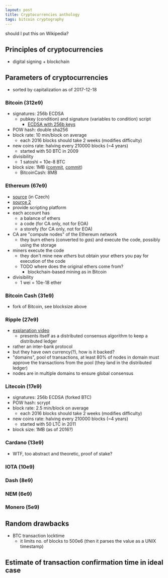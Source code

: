 ```yaml
---
layout: post
title: Cryptocurrencies anthology
tags: bitcoin cryptography
---
```


should I put this on Wikipedia?

## Principles of cryptocurrencies

  * digital signing + blockchain

## Parameters of cryptocurrencies

  * sorted by capitalization as of 2017-12-18

### Bitcoin (312e9)

  * signatures: 256b ECDSA
    * pubkey (condition) and signature (variables to condition) script
      * [ECDSA with 256b keys](https://bitcoin.org/en/developer-guide#transactions)
  * POW hash: double sha256
  * block rate: 10 min/block on average
    * each 2016 blocks should take 2 weeks (modifies difficulty)
  * new coins rate: halving every 210000 blocks (~4 years)
    * started with 50 BTC in 2009
  * divisibility
    * 1 satoshi = 10e-8 BTC
  * block size: 1MB ([commit](https://github.com/bitcoin/bitcoin/commit/a30b56ebe76ffff9f9cc8a6667186179413c6349),
        [commit](https://github.com/bitcoin/bitcoin/commit/172f006020965ae8763a0610845c051ed1e3b522))
    * BitcoinCash: 8MB

### Ethereum (67e9)

  * [source](http://www.abclinuxu.cz/blog/bystroushaak/2014/9/ethereum) (in Czech)
  * [source 2](https://github.com/ethereum/wiki/wiki/White-Paper)
  * provide scripting platform
  * each account has
    * a balance of ethers
    * a code (for CA only, not for EOA)
    * a storefy (for CA only, not for EOA)
  * CA are "compute nodes" of the Ethereum network
    * they burn ethers (converted to *gas*) and execute the code, possibly
      using the storage
  * miners execute the code
    * they don't mine new *ether*s but obtain your ethers you pay for execution
      of the code
    * TODO where does the original ethers come from?
      * blockchain-based mining as in Bitcoin
  * divisibility
    * 1 wei = 10e-18 ether

### Bitcoin Cash (31e9)

  * fork of Bitcoin, see blocksize above

### Ripple (27e9)

  * [explanation video](https://www.youtube.com/watch?v=pj1QVb1vlC0)
    * presents itself as a distributed consensus algorithm to keep a
      distributed ledger
  * rather an inter-bank protocol
  * but they have own currency(?), how is it backed?
  * "domains", pool of transactions, at least 80% of nodes in domain must approve the transactions from the pool (they land in the distributed ledger)
  * nodes are in multiple domains to ensure global consensus

### Litecoin (17e9)

  * signatures: 256b ECDSA (forked BTC)
  * POW hash: scrypt
  * block rate: 2.5 min/block on average
    * each 2016 blocks should take 2 weeks (modifies difficulty)
  * new coins rate: halving every 210000 blocks (~4 years)
    * started with 50 LTC in 2011
  * block size: 1MB (as of 2016?)

### Cardano (13e9)
  * WTF, too abstract and theoretic, proof of stake?

### IOTA (10e9)

### Dash (8e9)

### NEM (6e9)

### Monero (5e9)

## Random drawbacks

  * BTC transaction locktime
    * it limits no. of blocks to 500e6 (then it parses the value as a UNIX timestamp)

## Estimate of transaction confirmation time in ideal case
